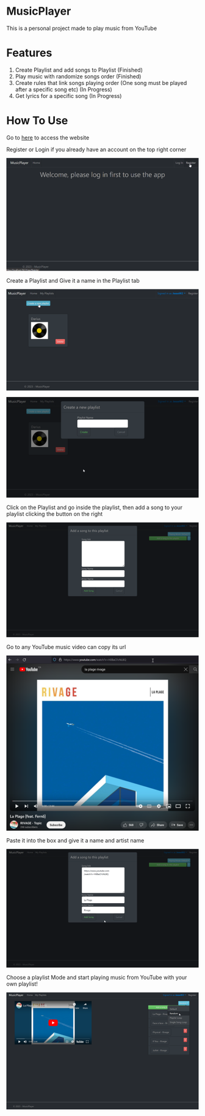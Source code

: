 # MusicPlayer

This is a personal project made to play music from YouTube

# Features

1. Create Playlist and add songs to Playlist (Finished)
2. Play music with randomize songs order (Finished)
3. Create rules that link songs playing order (One song must be played after a specific song etc) (In Progress)
4. Get lyrics for a specific song (In Progress)

# How To Use

Go to [here](musicplayerapplication.azurewebsites.net) to access the website

Register or Login if you already have an account on the top right corner

![Register](docs/imgs/Register.png)

Create a Playlist and Give it a name in the Playlist tab

![PlaylistIndex](docs/imgs/PlaylistIndex.png)

![CreatePlaylist](docs/imgs/CreatePlaylist.png)

Click on the Playlist and go inside the playlist, then add a song to your playlist clicking the button on the right

![AddSong](docs/imgs/AddSong.png)

Go to any YouTube music video can copy its url

![AddSongLink](docs/imgs/AddSongLink.png)

Paste it into the box and give it a name and artist name

![AddSongWithInfo](docs/imgs/AddSongWithInfo.png)

Choose a playlist Mode and start playing music from YouTube with your own playlist!

![ChoosePlayMode](docs/imgs/ChoosePlayMode.png)